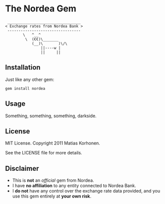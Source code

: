 The Nordea Gem
==============

     _________________________________ 
    < Exchange rates from Nordea Bank >
     --------------------------------- 
            \   ^__^
             \  (€€)\_______
                (__)\       )\/\
                    ||----w |
                    ||     ||


Installation
------------

Just like any other gem:

    gem install nordea


Usage
-----

Something, something, something, darkside.


License
-------

MIT License. Copyright 2011 Matias Korhonen.

See the LICENSE file for more details.


Disclaimer
----------

* This is **not** an *official* gem from Nordea.
* I have **no affiliation** to any entity connected to Nordea Bank.
* I **do not** have any control over the exchange rate data provided, and you use
this gem entirely at **your own risk**.